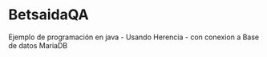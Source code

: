 # BetsaidaQA
Ejemplo de programación en java - Usando Herencia - con conexion a Base de datos MariaDB
